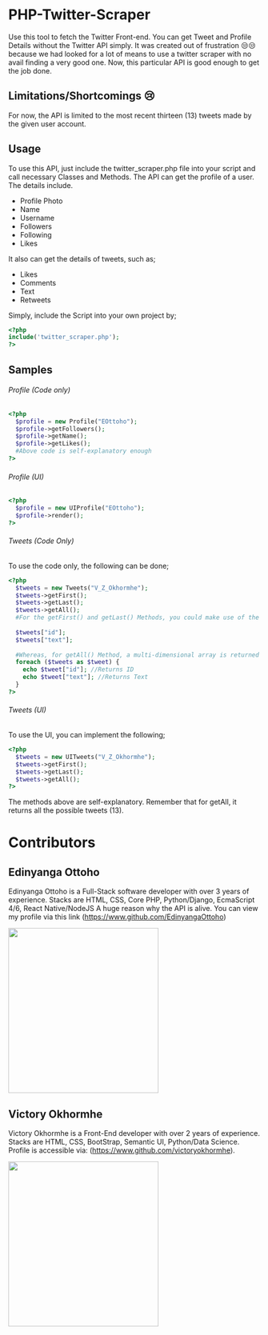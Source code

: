 # PHP-Twitter-Scraper
Use this tool to fetch the Twitter Front-end. You can get Tweet and Profile Details without the Twitter API simply. It was created out of frustration 😒😒 because we had looked for a lot of means to use a twitter scraper with no avail finding a very good one. Now, this particular API is good enough to get the job done.

## Limitations/Shortcomings 😢
For now, the API is limited to the most recent thirteen (13) tweets made by the given user account.

## Usage
To use this API, just include the twitter_scraper.php file into your script and call necessary Classes and Methods. The API can get the profile of a user. The details include.

- Profile Photo
- Name
- Username
- Followers
- Following
- Likes

It also can get the details of tweets, such as;
- Likes
- Comments
- Text
- Retweets

Simply, include the Script into your own project by;
```php
<?php
include('twitter_scraper.php');
?>
```
## Samples
###### Profile (Code only)
```php
<?php
  $profile = new Profile("EOttoho");
  $profile->getFollowers();
  $profile->getName();
  $profile->getLikes();
  #Above code is self-explanatory enough
?>
```
###### Profile (UI)
```php
<?php
  $profile = new UIProfile("EOttoho");
  $profile->render();
?>
```

###### Tweets (Code Only)
To use the code only, the following can be done;
```php
<?php
  $tweets = new Tweets("V_Z_Okhormhe");
  $tweets->getFirst();
  $tweets->getLast();
  $tweets->getAll();
  #For the getFirst() and getLast() Methods, you could make use of the keys to reference as follows;
  
  $tweets["id"];
  $tweets["text"];
  
  #Whereas, for getAll() Method, a multi-dimensional array is returned in which you could iterate through the array and get the keys as below;
  foreach ($tweets as $tweet) {
    echo $tweet["id"]; //Returns ID
    echo $tweet["text"]; //Returns Text
  }
?>
```
###### Tweets (UI)
To use the UI, you can implement the following;
```php
<?php
  $tweets = new UITweets("V_Z_Okhormhe");
  $tweets->getFirst();
  $tweets->getLast();
  $tweets->getAll();
?>
```
The methods above are self-explanatory. Remember that for getAll, it returns all the possible tweets (13).

# Contributors
## Edinyanga Ottoho
Edinyanga Ottoho is a Full-Stack software developer with over 3 years of experience. Stacks are HTML, CSS, Core PHP, Python/Django, EcmaScript 4/6, React Native/NodeJS A huge reason why the API is alive.
You can view my profile via this link (https://www.github.com/EdinyangaOttoho)

<img src="https://avatars3.githubusercontent.com/u/45470783?s=460&v=4" style="width:300px;height:330px">

## Victory Okhormhe
Victory Okhormhe is a Front-End developer with over 2 years of experience. Stacks are HTML, CSS, BootStrap, Semantic UI, Python/Data Science. Profile is accessible via: (https://www.github.com/victoryokhormhe).

<img src="https://avatars0.githubusercontent.com/u/41402418?s=460&v=4" style="width:300px;height:330px">
